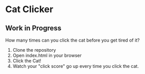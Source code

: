 # Cat Clicker

## Work in Progress

How many times can you click the cat before you get tired of it?

1. Clone the repository
2. Open index.html in your browser
3. Click the Cat!
4. Watch your "click score" go up every time you click the cat.